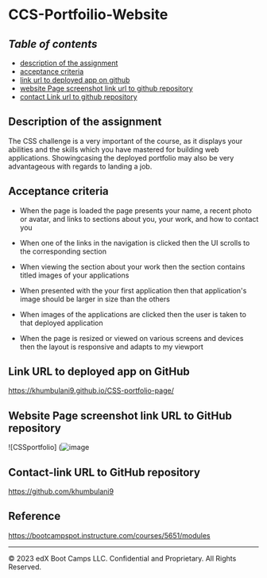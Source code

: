# CCS-Portfoilio-Website

## **_Table of contents_** 
* [description of the assignment](#description-of-the-assignment)
* [acceptance criteria](#acceptance-criteria)
* [link url to deployed app on github](#link-url-to-deployed-app-on-github)
* [website Page screenshot link url to github repository](#website-page-screenshot-link-url-to-github-repository)
* [contact Link url to github repository](#contact-link-url-to-github-repository)

## Description of the assignment

The CSS challenge is a very important of the course, as it displays your abilities and the skills which you have mastered for building web applications. Showingcasing the deployed portfolio may also be very advantageous with regards to landing a job.

## Acceptance criteria

* When the page is loaded the page presents your name, a recent photo or avatar, and links to sections about you, your work, and how to contact you

* When one of the links in the navigation is clicked then the UI scrolls to the corresponding section

* When viewing the section about your work then the section contains titled images of your applications

* When presented with the your first application then that application's image should be larger in size than the others

* When images of the applications are clicked then the user is taken to that deployed application

* When the page is resized or viewed on various screens and devices then the layout is responsive and adapts to my viewport

## Link URL to deployed app on GitHub

https://khumbulani9.github.io/CSS-portfolio-page/

## Website Page screenshot link URL to GitHub repository

![CSSportfolio] (![image](https://github.com/khumbulani9/CSS-portfolio-page/assets/146132836/60a2d279-ac0d-495d-b0dc-93e77d7456d3) 

## Contact-link URL to GitHub repository

 https://github.com/khumbulani9 

 ## Reference
 https://bootcampspot.instructure.com/courses/5651/modules






---
© 2023 edX Boot Camps LLC. Confidential and Proprietary. All Rights Reserved.
